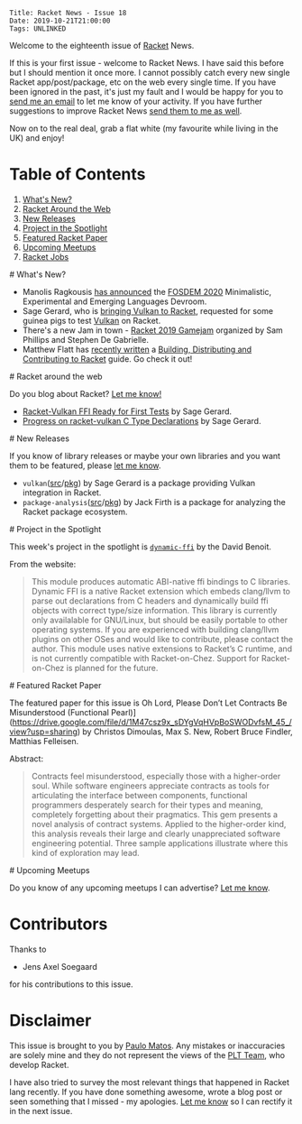     Title: Racket News - Issue 18
    Date: 2019-10-21T21:00:00
	Tags: UNLINKED

Welcome to the eighteenth issue of [Racket](https://www.racket-lang.org) News. 

If this is your first issue - welcome to Racket News. I have said this before but I should mention it once more. I cannot possibly catch every new single Racket app/post/package, etc on the web every single time. If you have been ignored in the past, it's just my fault and I would be happy for you to [send me an email](mailto:pmatos@linki.tools) to let me know of your activity. If you have further suggestions to improve Racket News [send them to me as well](mailto:pmatos@linki.tools).

Now on to the real deal, grab a flat white (my favourite while living in the UK) and enjoy!

# Table of Contents

1. [What's New?](#whatsnew)
2. [Racket Around the Web](#aroundtheweb)
3. [New Releases](#newreleases)
4. [Project in the Spotlight](#spotlight)
5. [Featured Racket Paper](#featuredpaper)
6. [Upcoming Meetups](#meetups)
7. [Racket Jobs](#jobs)

<div id='whatsnew'/>
# What's New?

* Manolis Ragkousis [has announced](https://groups.google.com/d/msg/racket-users/ei8It3D7pyE/TdwxOrJ8BgAJ) the [FOSDEM 2020](https://fosdem.org/2020/) Minimalistic, Experimental and Emerging Languages Devroom. 
* Sage Gerard, who is [bringing Vulkan to Racket](https://groups.google.com/d/msg/racket-users/79cq-ahp-8g/7J70u84KBgAJ), requested for some guinea pigs to test [Vulkan](https://www.khronos.org/vulkan/) on Racket.
* There's a new Jam in town - [Racket 2019 Gamejam](https://itch.io/jam/racket-2019-gamejam) organized by Sam Phillips and Stephen De Gabrielle. 
* Matthew Flatt has [recently written](https://github.com/racket/racket/commit/32b7b6d697b6a635d106dba2ebb5e5025f37e055) a [Building, Distributing and Contributing to Racket](https://docs.racket-lang.org/racket-build-guide/index.html) guide. Go check it out! 

<div id='aroundtheweb'/>
# Racket around the web

Do you blog about Racket? [Let me know!](mailto:pmatos@linki.tools)

* [Racket-Vulkan FFI Ready for First Tests](https://sagegerard.com/racket-vulkan-before-testing.html) by Sage Gerard.
* [Progress on racket-vulkan C Type Declarations](https://sagegerard.com/racket-vulkan-types-done.html) by Sage Gerard.

<div id='newreleases'/>
# New Releases

If you know of library releases or maybe your own libraries and you want them to be featured, please [let me know](mailto:pmatos@linki.tools).

* `vulkan`([src](https://github.com/zyrolasting/racket-vulkan/)/[pkg](https://pkgs.racket-lang.org/package/vulkan)) by Sage Gerard is a package providing Vulkan integration in Racket.
* `package-analysis`([src](https://github.com/jackfirth/package-analysis/)/[pkg](https://pkgs.racket-lang.org/package/package-analysis)) by Jack Firth is a package for analyzing the Racket package ecosystem.

<div id='spotlight'/>
# Project in the Spotlight

This week's project in the spotlight is [`dynamic-ffi`](https://github.com/dbenoit17/dynamic-ffi) by the David Benoit. 

From the website:

> This module produces automatic ABI-native ffi bindings to C libraries. Dynamic FFI is a native Racket extension which embeds clang/llvm to parse out declarations from C headers and dynamically build ffi objects with correct type/size information. This library is currently only availalable for GNU/Linux, but should be easily portable to other operating systems. If you are experienced with building clang/llvm plugins on other OSes and would like to contribute, please contact the author. This module uses native extensions to Racket’s C runtime, and is not currently compatible with Racket-on-Chez. Support for Racket-on-Chez is planned for the future.

<div id='featuredpaper'/>
# Featured Racket Paper

The featured paper for this issue is Oh Lord, Please Don’t Let Contracts Be Misunderstood (Functional Pearl)](https://drive.google.com/file/d/1M47csz9x_sDYgVqHVpBoSWODvfsM_45_/view?usp=sharing) by Christos Dimoulas, Max S. New, Robert Bruce Findler, Matthias Felleisen.

Abstract:

> Contracts feel misunderstood, especially those with a higher-order soul. While software engineers appreciate contracts as tools for articulating the interface between components, functional programmers desperately search for their types and meaning, completely forgetting about their pragmatics.
> This gem presents a novel analysis of contract systems. Applied to the higher-order kind, this analysis reveals their large and clearly unappreciated software engineering potential. Three sample applications illustrate where this kind of exploration may lead.

<div id='meetups'/>
# Upcoming Meetups

Do you know of any upcoming meetups I can advertise? [Let me know](mailto:pmatos@linki.tools).

# Contributors

Thanks to

* Jens Axel Soegaard

for his contributions to this issue.

# Disclaimer

This issue is brought to you by [Paulo Matos](mailto:pmatos@linki.tools). Any mistakes or inaccuracies are solely mine and
they do not represent the views of the [PLT Team](http://www.racket-lang.org/team.html), who develop Racket.

I have also tried to survey the most relevant things that happened in Racket lang recently. If you have done something awesome, wrote a blog post or seen something that I missed - my apologies. [Let me know](mailto:pmatos@linki.tools) so I can rectify it in the next issue.
